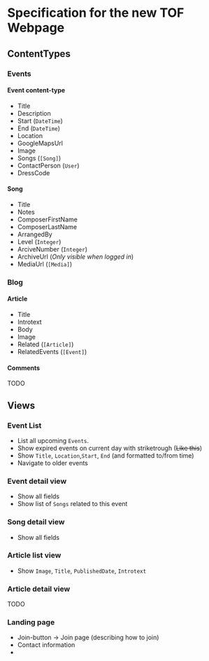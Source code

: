 # Specification for the new TOF Webpage

## ContentTypes

### Events

#### Event content-type

 * Title
 * Description
 * Start (`DateTime`)
 * End (`DateTime`)
 * Location
 * GoogleMapsUrl
 * Image
 * Songs (`[Song]`)
 * ContactPerson (`User`)
 * DressCode

#### Song

 * Title
 * Notes
 * ComposerFirstName
 * ComposerLastName
 * ArrangedBy
 * Level (`Integer`)
 * ArciveNumber (`Integer`)
 * ArchiveUrl (*Only visible when logged in*)
 * MediaUrl (`[Media]`)

### Blog

#### Article

 * Title
 * Introtext
 * Body
 * Image
 * Related (`[Article]`)
 * RelatedEvents (`[Event]`)
 
#### Comments

TODO

## Views

### Event List

 * List all upcoming `Events`.
 * Show expired events on current day with striketrough (~~Like this~~)
 * Show `Title`, `Location`,`Start`, `End` (and formatted to/from time)
 * Navigate to older events

### Event detail view
 
 * Show all fields
 * Show list of `Songs` related to this event
 
### Song detail view

 * Show all fields

### Article list view

 * Show `Image`, `Title`, `PublishedDate`, `Introtext`

### Article detail view

TODO

### Landing page

 * Join-button → Join page (describing how to join)
 * Contact information
 * 

